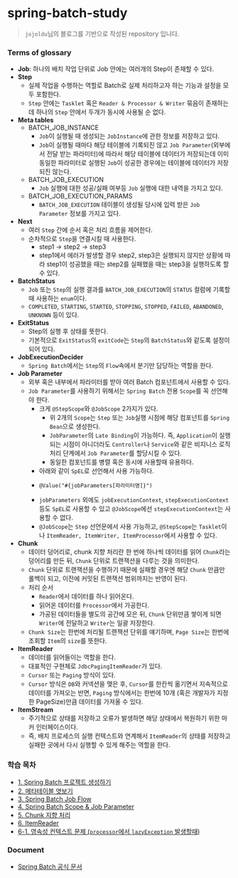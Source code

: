 # spring-batch-study
> `jojoldu`님의 블로그를 기반으로 작성된 repository 입니다.

### Terms of glossary
- **Job**: 하나의 배치 작업 단위로 Job 안에는 여러개의 Step이 존재할 수 있다.
- **Step**
  - 실제 작업을 수행하는 역할로 Batch로 실제 처리하고자 하는 기능과 설정을 모두 포함한다.
  - `Step` 안에는 `Tasklet` 혹은 `Reader & Processor & Writer` 묶음이 존재하는데 하나의 `Step` 안에서 두개가 동시에 사용될 순 없다.
- **Meta tables**
  - BATCH_JOB_INSTANCE
    - `Job`이 실행될 때 생성되는 `JobInstance`에 관한 정보를 저장하고 있다.
    - `Job`이 실행될 때마다 해당 테이블에 기록되진 않고 `Job Parameter`(외부에서 전달 받는 파라미터)에 따라서 해당 테이블에 데이터가 저장되는데 이미 동일한 파라미터로 실행된 `Job`이 성공한 경우에는 테이블에 데이터가 저장되진 않는다.
  - BATCH_JOB_EXECUTION
    - `Job` 실행에 대한 성공/실패 여부등 `Job` 실행에 대한 내역을 가지고 있다.
  - BATCH_JOB_EXECUTION_PARAMS
    - `BATCH_JOB_EXECUTION` 테이블이 생성될 당시에 입력 받은 `Job Parameter` 정보를 가지고 있다.
- **Next**
  - 여러 `Step` 간에 순서 혹은 처리 흐름을 제어한다.
  - 순차적으로 `Step`을 연결시킬 때 사용한다.
    - step1 -> step2 -> step3
    - step1에서 에러가 발생할 경우 step2, step3은 실행되지 않지만 상황에 따라 step1이 성공했을 때는 step2를 실패했을 때는 step3을 실행하도록 할 수 있다.
- **BatchStatus**
  - `Job` 또는 `Step`의 실행 결과를 `BATCH_JOB_EXECUTION`의 `STATUS` 컬럼에 기록할 때 사용하는 `enum`이다.
  - `COMPLETED`, `STARTING`, `STARTED`, `STOPPING`, `STOPPED`, `FAILED`, `ABANDONED`, `UNKNOWN` 등이 있다.
- **ExitStatus**
  - Step의 실행 후 상태를 뜻한다.
  - 기본적으로 `ExitStatus`의 `exitCode`는 `Step`의 `BatchStatus`와 같도록 설정이 되어 있다.
- **JobExecutionDecider**
  - `Spring Batch`에서는 `Step`의 `Flow`속에서 분기만 담당하는 역할을 한다.
- **Job Parameter**
  - 외부 혹은 내부에서 파라미터를 받아 여러 Batch 컴포넌트에서 사용할 수 있다.
  - `Job Parameter`를 사용하기 위해서는 `Spring Batch` 전용 `Scope`를 꼭 선언해야 한다.
    - 크게 `@StepScope`와 `@JobScope` 2가지가 있다.
      - 위 2개의 `Scope`는 `Step` 또는 `Job`실행 시점에 해당 컴포넌트를 `Spring Bean`으로 생성한다.
      - `JobParameter`의 `Late Binding`이 가능하다. 즉, `Application`이 실행되는 시점이 아니더라도 `Controller`나 `Service`와 같은 비지니스 로직 처리 단계에서 `Job Parameter`를 할당시킬 수 있다.
      - 동일한 컴포넌트를 병렬 혹은 동시에 사용할때 유용하다.
    - 아래와 같이 `SpEL`로 선언해서 사용 가능하다.
    - ```
      @Value("#{jobParameters[파라미터명]}")
      ```
    - `jobParameters` 외에도 `jobExecutionContext`, `stepExecutionContext` 등도 `SpEL`로 사용할 수 있고 `@JobScope`에선 `stepExecutionContext`는 사용할 수 없다.
    - `@JobScope`는 `Step` 선언문에서 사용 가능하고, `@StepScope`는 `Tasklet`이나 `ItemReader, ItemWriter, ItemProcessor`에서 사용할 수 있다.
- **Chunk**
  - 데이터 덩어리로, chunk 지향 처리란 한 번에 하나씩 데이터를 읽어 `Chunk`라는 덩어리를 만든 뒤, `Chunk` 단위로 트랜잭션을 다루는 것을 의미한다.
  - `Chunk` 단위로 트랜잭션을 수행하기 때문에 실패할 경우엔 해당 `Chunk` 만큼만 롤백이 되고, 이전에 커밋된 트랜잭션 범위까지는 반영이 된다.
  - 처리 순서
    - `Reader`에서 데이터를 하나 읽어온다.
    - 읽어온 데이터를 `Processor`에서 가공한다.
    - 가공된 데이터들을 별도의 공간에 모은 뒤, `Chunk` 단위만큼 쌓이게 되면 `Writer`에 전달하고 `Writer`는 일괄 저장한다.
  - `Chunk Size`는 한번에 처리될 트랜잭션 단위를 얘기하며, `Page Size`는 한번에 조회할 `Item`의 `size`를 뜻한다.
- **ItemReader**
  - 데이터를 읽어들이는 역할을 한다.
  - 대표적인 구현체로 `JdbcPagingItemReader`가 있다.
  - `Cursor` 또는 `Paging` 방식이 있다.
  - `Cursor` 방식은 `DB`와 커넥션을 맺은 후, `Cursor`를 한칸씩 옮기면서 지속적으로 데이터를 가져오는 반면, `Paging` 방식에서는 한번에 10개 (혹은 개발자가 지정한 PageSize)만큼 데이터를 가져올 수 있다.
- **ItemStream**
  - 주기적으로 상태를 저장하고 오류가 발생하면 해당 상태에서 복원하기 위한 마커 인터페이스이다.
  - 즉, 배치 프로세스의 실행 컨텍스트와 연계해서 `ItemReader`의 상태를 저장하고 실패한 곳에서 다시 실행할 수 있게 해주는 역할을 한다.

### 학습 목차
- [1. Spring Batch 프로젝트 생성하기](https://jojoldu.tistory.com/325?category=902551)
- [2. 메타테이블 엿보기](https://jojoldu.tistory.com/326?category=902551)
- [3. Spring Batch Job Flow](https://jojoldu.tistory.com/328?category=902551)
- [4. Spring Batch Scope & Job Parameter](https://jojoldu.tistory.com/330?category=902551)
- [5. Chunk 지향 처리](https://jojoldu.tistory.com/331?category=902551)
- [6. ItemReader](https://jojoldu.tistory.com/336?category=902551)
- [6-1. 영속성 컨텍스트 문제 (`processor`에서 `lazyException` 발생할때)](https://jojoldu.tistory.com/146)

### Document
- [Spring Batch 공식 문서](https://docs.spring.io/spring-batch/docs/4.0.x/reference/html/index-single.html#spring-batch-intro)
